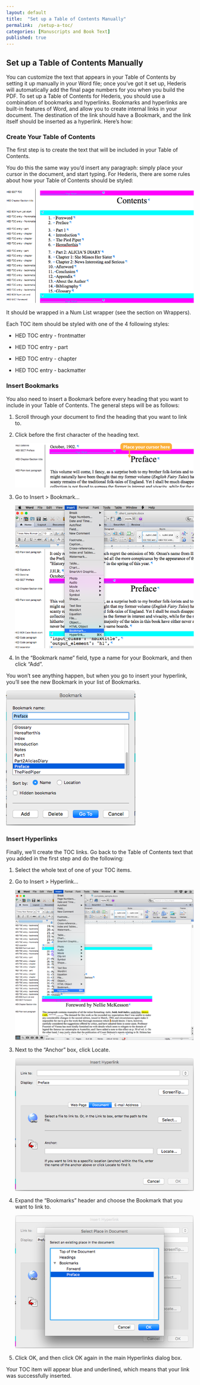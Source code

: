 ```yaml
---
layout: default
title:  "Set up a Table of Contents Manually"
permalink:  /setup-a-toc/
categories: [Manuscripts and Book Text]
published: true
---
```


<section data-type="chapter" class="hsecchapter" data-hederis-type="hsecchapter" id="setup-a-toc" data-pi-attrs="id: setup-a-toc" role="doc-chapter" title="Set up a Table of Contents Manually"><h1 data-hederis-type="hblkchaptitle" class="hblkchaptitle" id="pWRXNDQ0f">Set up a Table of Contents Manually</h1>
    <p class="hblkp" data-hederis-type="hblkp" id="pnzu2ic5S">You can customize the text that appears in your Table of Contents by setting it up manually in your Word file; once you&#8217;ve got it set up, Hederis will automatically add the final page numbers for you when you build the PDF. To set up a Table of Contents for Hederis, you should use a combination of bookmarks and hyperlinks. Bookmarks and hyperlinks are built-in features of Word, and allow you to create internal links in your document. The destination of the link should have a Bookmark, and the link itself should be inserted as a hyperlink. Here&#8217;s how:</p>
    <section class="hwprsubsection" data-hederis-type="hwprsubsection" id="pwHgA7x0p" data-type="subsection" title="Create Your Table of Contents"><h1 data-hederis-type="hblktitle" class="hblktitle" id="pzdzXFUd9">Create Your Table of Contents</h1>
    <p class="hblkp" data-hederis-type="hblkp" id="pKveQ5CK8">The first step is to create the text that will be included in your Table of Contents.</p>
    <p class="hblkp" data-hederis-type="hblkp" id="pjQUNCECx">You do this the same way you&#8217;d insert any paragraph: simply place your cursor in the document, and start typing. For Hederis, there are some rules about how your Table of Contents should be styled:</p>
    <img data-hederis-type="hblkimg" class="hblkimg" id="pHGLultiZ" src="/images/toc0_1.png"/>
    <p class="hblkp" data-hederis-type="hblkp" id="pXc9GSZfh">It should be wrapped in a Num List wrapper (see the section on Wrappers).</p>
    <p class="hblkp" data-hederis-type="hblkp" id="pFlGgqoPY">Each TOC item should be styled with one of the 4 following styles:</p>
    <ul class="hwprbullet-list" data-hederis-type="hwprbullet-list" id="pfVqZe2h5"><li class="hblkuli" data-hederis-type="hblkuli" id="liiIYl1306"><p class="hblkuli" data-hederis-type="hblkuli" id="p4SSIg3WE">HED TOC entry - frontmatter</p></li>
    <li class="hblkuli" data-hederis-type="hblkuli" id="liQvriAjeY"><p class="hblkuli" data-hederis-type="hblkuli" id="paHt6JYIi">HED TOC entry - part</p></li>
    <li class="hblkuli" data-hederis-type="hblkuli" id="lilPXLjItf"><p class="hblkuli" data-hederis-type="hblkuli" id="pzuzGm8JK">HED TOC entry - chapter</p></li>
    <li class="hblkuli" data-hederis-type="hblkuli" id="liJhUGEP0z"><p class="hblkuli" data-hederis-type="hblkuli" id="pWmT8SPNr">HED TOC entry - backmatter</p></li>
    </ul>
    </section>
    <section class="hwprsubsection" data-hederis-type="hwprsubsection" id="pHeXzKaen" data-type="subsection" title="Insert Bookmarks"><h1 data-hederis-type="hblktitle" class="hblktitle" id="pGPM4UWKd">Insert Bookmarks</h1>
    <p class="hblkp" data-hederis-type="hblkp" id="p7fbpuU4Y">You also need to insert a Bookmark before every heading that you want to include in your Table of Contents. The general steps will be as follows:</p>
    <ol class="hwprnum-list" data-hederis-type="hwprnum-list" id="pJHPknHMV"><li class="hblkoli" data-hederis-type="hblkoli" id="lilLD0sbWJ"><p class="hblkoli" data-hederis-type="hblkoli" id="peeFY84l7">Scroll through your document to find the heading that you want to link to.</p></li>
    <li class="hblkoli" data-hederis-type="hblkoli" id="li8LP3UQQb"><p class="hblkoli" data-hederis-type="hblkoli" id="px7rvwENR">Click before the first character of the heading text.</p><img data-hederis-type="hblkimg" class="hblkimg" id="pusvSNBfL" src="/images/toc1_1.png"/>
    </li>
    <li class="hblkoli" data-hederis-type="hblkoli" id="lipI0v38jp"><p class="hblkoli" data-hederis-type="hblkoli" id="p2dg8Pdw4">Go to Insert &gt; Bookmark&#8230;</p><img data-hederis-type="hblkimg" class="hblkimg" id="pSD6DP4ZT" src="/images/toc1_2.png"/>
    </li>
    <li class="hblkoli" data-hederis-type="hblkoli" id="liwv02bmT0"><p class="hblkoli" data-hederis-type="hblkoli" id="pSbIbvWog">In the &#8220;Bookmark name&#8221; field, type a name for your Bookmark, and then click &#8220;Add&#8221;.</p></li>
    </ol>
    <p class="hblkp" data-hederis-type="hblkp" id="p5jGg4R72">You won&#8217;t see anything happen, but when you go to insert your hyperlink, you&#8217;ll see the new Bookmark in your list of Bookmarks.</p>
    <img data-hederis-type="hblkimg" class="hblkimg" id="pYZXzIisZ" src="/images/toc1_3.png"/>
    </section>
    <section class="hwprsubsection" data-hederis-type="hwprsubsection" id="pR3k5dXgq" data-type="subsection" title="Insert Hyperlinks"><h1 data-hederis-type="hblktitle" class="hblktitle" id="pfjec4e8i">Insert Hyperlinks</h1>
    <p class="hblkp" data-hederis-type="hblkp" id="pmfobgM69">Finally, we&#8217;ll create the TOC links. Go back to the Table of Contents text that you added in the first step and do the following:</p>
    <ol class="hwprnum-list" data-hederis-type="hwprnum-list" id="p80lomYoO"><li class="hblkoli" data-hederis-type="hblkoli" id="liN5PogG11"><p class="hblkoli" data-hederis-type="hblkoli" id="p8AyK9VlU">Select the whole text of one of your TOC items.</p></li>
    <li class="hblkoli" data-hederis-type="hblkoli" id="ligvWkoJ5y"><p class="hblkoli" data-hederis-type="hblkoli" id="pN2PMI2Dk">Go to Insert &gt; Hyperlink&#8230;</p><img data-hederis-type="hblkimg" class="hblkimg" id="p9yWLvoN1" src="/images/hyperlink1.png"/>
    </li>
    <li class="hblkoli" data-hederis-type="hblkoli" id="li6F1rbgNr"><p class="hblkoli" data-hederis-type="hblkoli" id="pBgzAnQPq">Next to the &#8220;Anchor&#8221; box, click Locate.</p><img data-hederis-type="hblkimg" class="hblkimg" id="pBj9zw10R" src="/images/hyperlink2.png"/>
    </li>
    <li class="hblkoli" data-hederis-type="hblkoli" id="liD3oQRurX"><p class="hblkoli" data-hederis-type="hblkoli" id="piTzf2wY5">Expand the &#8220;Bookmarks&#8221; header and choose the Bookmark that you want to link to.</p><img data-hederis-type="hblkimg" class="hblkimg" id="p9sz6jnbn" src="/images/hyperlink4.png"/>
    </li>
    <li class="hblkoli" data-hederis-type="hblkoli" id="liGjusn5OU"><p class="hblkoli" data-hederis-type="hblkoli" id="pvgdfEUyb">Click OK, and then click OK again in the main Hyperlinks dialog box.</p></li>
    </ol>
    <p class="hblkp" data-hederis-type="hblkp" id="pO6XnZq7t">Your TOC item will appear blue and underlined, which means that your link was successfully inserted.</p>
    </section>
    </section>
    